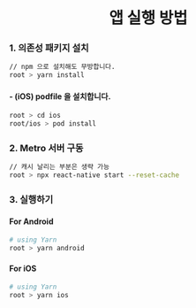 <h1 align='center'>앱 실행 방법</h1>

### 1. 의존성 패키지 설치
```bash
// npm 으로 설치해도 무방합니다.
root > yarn install
```

#### - (iOS) podfile 을 설치합니다.
```bash
root > cd ios
root/ios > pod install
```

### 2. Metro 서버 구동
```bash
// 캐시 날리는 부분은 생략 가능
root > npx react-native start --reset-cache
```

### 3. 실행하기
#### For Android
```bash
# using Yarn
root > yarn android
```

#### For iOS
```bash
# using Yarn
root > yarn ios
```